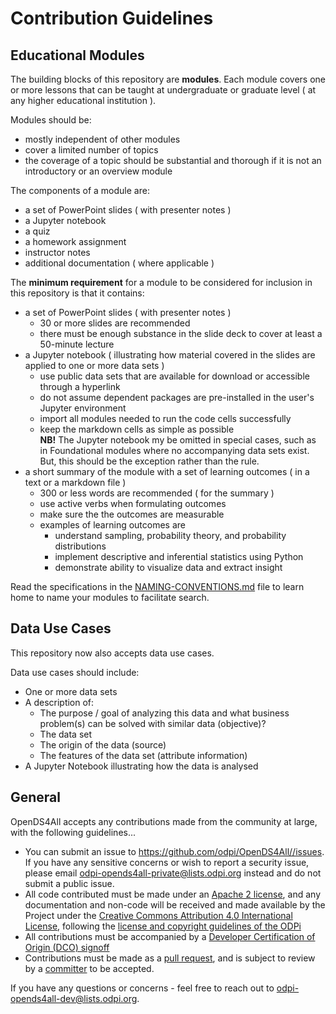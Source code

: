 # Contribution Guidelines

## Educational Modules

The building blocks of this repository are __modules__.  Each module covers one or more lessons that can be taught at undergraduate or graduate level ( at any higher educational institution ).  

Modules should be:

- mostly independent of other modules 
- cover a limited number of topics
- the coverage of a topic should be substantial and thorough if it is not an introductory or an overview module  

The components of a module are:

- a set of PowerPoint slides ( with presenter notes )
- a Jupyter notebook
- a quiz
- a homework assignment
- instructor notes 
- additional documentation ( where applicable )

The __minimum requirement__ for a module to be considered for inclusion in this repository is that it contains:

- a set of PowerPoint slides ( with presenter notes )
  - 30 or more slides are recommended
  - there must be enough substance in the slide deck to cover at least a 50-minute lecture 
- a Jupyter notebook ( illustrating how material covered in the slides are applied to one or more data sets )
  - use public data sets that are available for download or accessible through a hyperlink   
  - do not assume dependent packages are pre-installed in the user's Jupyter environment
  - import all modules needed to run the code cells successfully 
  - keep the markdown cells as simple as possible  
    __NB!__ The Jupyter notebook my be omitted in special cases, such as in Foundational modules where no accompanying data sets exist. But, this should be the exception rather than the rule.
- a short summary of the module with a set of learning outcomes ( in a text or a markdown file )
  - 300 or less words are recommended ( for the summary )
  - use active verbs when formulating outcomes
  - make sure the the outcomes are measurable 
  - examples of learning outcomes are
    - understand sampling, probability theory, and probability distributions
    - implement descriptive and inferential statistics using Python
    - demonstrate ability to visualize data and extract insight

Read the specifications in the [NAMING-CONVENTIONS.md](NAMING-CONVENTIONS.md) file to learn home to name your modules to facilitate search. 

## Data Use Cases

This repository now also accepts data use cases. 

Data use cases should include:

- One or more data sets
- A description of: 
  - The purpose / goal of analyzing this data and what business problem(s) can be solved with similar data (objective)?
  - The data set
  - The origin of the data (source)
  - The features of the data set (attribute information)
- A Jupyter Notebook illustrating how the data is analysed

## General

OpenDS4All accepts any contributions made from the community at large, with the following guidelines...

- You can submit an issue to https://github.com/odpi/OpenDS4All//issues. If you have any sensitive concerns or wish to report a security issue, please email odpi-opends4all-private@lists.odpi.org instead and do not submit a public issue.
- All code contributed must be made under an [Apache 2 license](https://spdx.org/licenses/Apache-2.0.html), and any documentation and non-code will be received and made available by the Project under the [Creative Commons Attribution 4.0 International License](http://creativecommons.org/licenses/by/4.0/), following the [license and copyright guidelines of the ODPi](https://github.com/odpi/tsc/blob/master/process/contribution_guidelines.md#license-specification)
- All contributions must be accompanied by a [Developer Certification of Origin (DCO) signoff](https://github.com/odpi/tsc/blob/master/process/contribution_guidelines.md#developer-certificate-of-origin)
- Contributions must be made as a [pull request](https://github.com/odpi/OpenDS4All/pulls), and is subject to review by a [committer](https://github.com/odpi/OpenDS4All/blob/master/GOVERNANCE.md#committer) to be accepted.

If you have any questions or concerns - feel free to reach out to odpi-opends4all-dev@lists.odpi.org.
